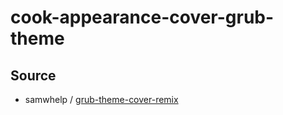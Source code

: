 

# cook-appearance-cover-grub-theme




## Source

* samwhelp / [grub-theme-cover-remix](https://github.com/samwhelp/grub-theme-cover-remix)
